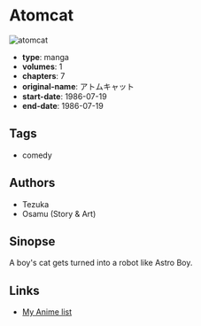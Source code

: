 # Atomcat

![atomcat](https://cdn.myanimelist.net/images/manga/2/8698.jpg)

-   **type**: manga
-   **volumes**: 1
-   **chapters**: 7
-   **original-name**: アトムキャット
-   **start-date**: 1986-07-19
-   **end-date**: 1986-07-19

## Tags

-   comedy

## Authors

-   Tezuka
-   Osamu (Story & Art)

## Sinopse

A boy's cat gets turned into a robot like Astro Boy.

## Links

-   [My Anime list](https://myanimelist.net/manga/6488/Atomcat)
